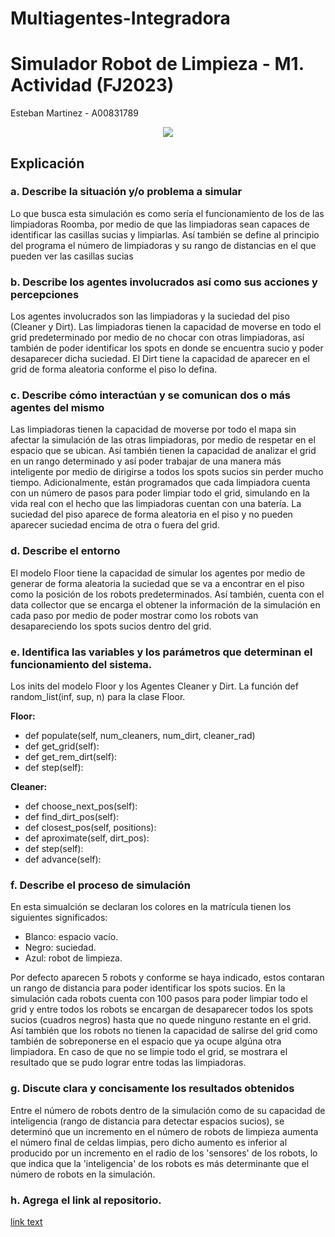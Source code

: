 # Multiagentes-Integradora

# **Simulador Robot de Limpieza - M1. Actividad (FJ2023)**

Esteban Martinez - A00831789

<center>
<img src=https://topesdegama.com/app/uploads-topesdegama.com/2022/02/robot-aspiradora-roomba.jpg?x=480&y=375&quality=40 />
</center>

## **Explicación**

### **a. Describe la situación y/o problema a simular**
Lo que busca esta simulación es como sería el funcionamiento de los de las limpiadoras Roomba, por medio de que las limpiadoras sean capaces de identificar las casillas sucias y limpiarlas. Así también se define al principio del programa el número de limpiadoras y su rango de distancias en el que pueden ver las casillas sucias
### **b. Describe los agentes involucrados así como sus acciones y percepciones**
Los agentes involucrados son las limpiadoras y la suciedad del piso (Cleaner y Dirt). 
Las limpiadoras tienen la capacidad de moverse en todo el grid predeterminado por medio de no chocar con otras limpiadoras, así también de poder identificar los spots en donde se encuentra sucio y poder desaparecer dicha suciedad.
El Dirt tiene la capacidad de aparecer en el grid de forma aleatoria conforme el piso lo defina.
### **c. Describe cómo interactúan y se comunican dos o más agentes del mismo** 
Las limpiadoras tienen la capacidad de moverse por todo el mapa sin afectar la simulación de las otras limpiadoras, por medio de respetar en el espacio que se ubican. Así también tienen la capacidad de analizar el grid en un rango determinado y así poder trabajar de una manera más inteligente por medio de dirigirse a todos los spots sucios sin perder mucho tiempo. Adicionalmente, están programados que cada limpiadora cuenta con un número de pasos para poder limpiar todo el grid, simulando en la vida real con el hecho que las limpiadoras cuentan con una batería.
La suciedad del piso aparece de forma aleatoria en el piso y no pueden aparecer suciedad encima de otra o fuera del grid.
### **d. Describe el entorno**
El modelo Floor tiene la capacidad de simular los agentes por medio de generar de forma aleatoria la suciedad que se va a encontrar en el piso como la posición de los robots predeterminados. Así también, cuenta con el data collector que se encarga el obtener la información de la simulación en cada paso por medio de poder mostrar como los robots van desapareciendo los spots sucios dentro del grid.
### **e. Identifica  las  variables  y  los  parámetros  que  determinan  el  funcionamiento  del sistema.**
Los inits del modelo Floor y los Agentes Cleaner y Dirt.
La función def random_list(inf, sup, n) para la clase Floor.

**Floor:**
* def populate(self, num_cleaners, num_dirt, cleaner_rad)
* def get_grid(self):
* def get_rem_dirt(self): 
* def step(self):

**Cleaner:**
* def choose_next_pos(self): 
* def find_dirt_pos(self):
* def closest_pos(self, positions): 
* def aproximate(self, dirt_pos): 
* def step(self):
* def advance(self):
### **f. Describe el proceso de simulación**
En esta simualción se declaran los colores en la matrícula tienen los siguientes significados:
* Blanco: espacio vacío.
* Negro: suciedad.
* Azul: robot de limpieza.

Por defecto aparecen 5 robots y conforme se haya indicado, estos contaran un rango de distancia para poder identificar los spots sucios.
En la simulación cada robots cuenta con 100 pasos para poder limpiar todo el grid y entre todos los robots se encargan de desaparecer todos los spots sucios (cuadros negros) hasta que no quede ninguno restante en el grid.
Así también que los robots no tienen la capacidad de salirse del grid como también de sobreponerse en el espacio que ya ocupe algúna otra limpiadora.
En caso de que no se limpie todo el grid, se mostrara el resultado que se pudo lograr entre todas las limpiadoras.
### **g. Discute clara y concisamente los resultados obtenidos**
Entre el número de robots dentro de la simulación como de su capacidad de inteligencia (rango de distancia para detectar espacios sucios), se determinó que un incremento en el número de robots de limpieza aumenta el número final de celdas limpias, pero dicho aumento es inferior al producido por un incremento en el radio de los 'sensores' de los robots, lo que indica que la 'inteligencia' de los robots es más determinante que el número de robots en la simulación.
### **h. Agrega el link al repositorio.**
[link text](https://github.com/a00831789/Multiagentes-Integradora.git)

